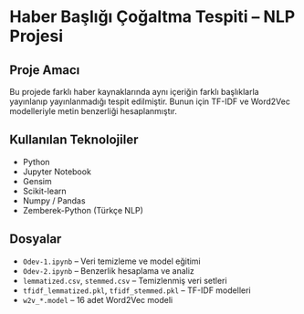 # Haber Başlığı Çoğaltma Tespiti – NLP Projesi

## Proje Amacı
Bu projede farklı haber kaynaklarında aynı içeriğin farklı başlıklarla yayınlanıp yayınlanmadığı tespit edilmiştir. Bunun için TF-IDF ve Word2Vec modelleriyle metin benzerliği hesaplanmıştır.

## Kullanılan Teknolojiler
- Python
- Jupyter Notebook
- Gensim
- Scikit-learn
- Numpy / Pandas
- Zemberek-Python (Türkçe NLP)

## Dosyalar
- `Odev-1.ipynb` – Veri temizleme ve model eğitimi
- `Odev-2.ipynb` – Benzerlik hesaplama ve analiz
- `lemmatized.csv`, `stemmed.csv` – Temizlenmiş veri setleri
- `tfidf_lemmatized.pkl`, `tfidf_stemmed.pkl` – TF-IDF modelleri
- `w2v_*.model` – 16 adet Word2Vec modeli


